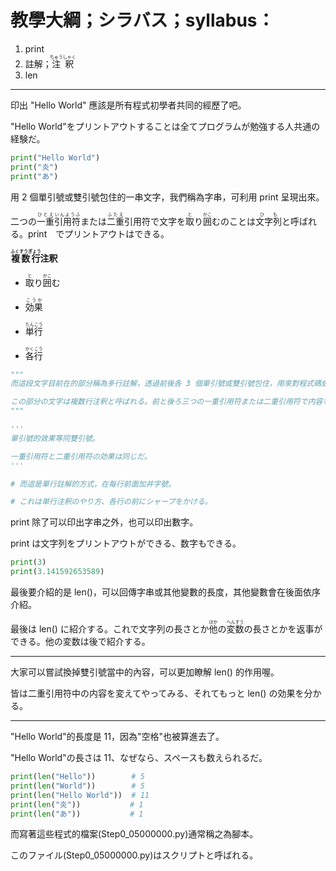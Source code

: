 # 教學大綱；シラバス；syllabus：
1. print
2. 註解；<ruby>注釈<rt>ちゅうしゃく</rt></ruby>
3. len

---

印出 "Hello World" 應該是所有程式初學者共同的經歷了吧。

"Hello World"をプリントアウトすることは全てプログラムが勉強する人共通の経験だ。

```python
print("Hello World")
print("炎")
print("あ")
```

用 2 個單引號或雙引號包住的一串文字，我們稱為字串，可利用 print 呈現出來。

二つの<ruby>一重<rt>ひとえ</rt>引用符<rt>いんようふ</rt></ruby>または<ruby>二重<rt>ふたえ</rt></ruby>引用符で文字を<ruby>取<rt>と</rt></ruby>り<ruby>囲<rt>かこ</rt></ruby>むのことは<ruby>文字列<rt>ひも</rt></ruby>と呼ばれる。print　でプリントアウトはできる。

**<ruby>複数行<rt>ふくすうぎょう</rt></ruby>注釈**

* <ruby>取<rt>と</rt></ruby>り<ruby>囲<rt>かこ</rt></ruby>む

* <ruby>効果<rt>こうか</rt></ruby>

* <ruby>単行<rt>たんこう</rt></ruby>

* <ruby>各行<rt>かくこう</rt></ruby>

```python
"""
而這段文字目前在的部分稱為多行註解，透過前後各 3 個單引號或雙引號包住，用來對程式碼做補充說明，不會對程式碼本身產生影響。

この部分の文字は複数行注釈と呼ばれる。前と後ろ三つの一重引用符または二重引用符で内容を取り囲む。注釈はコードに説明している、コードが影響されない。
"""

'''
單引號的效果等同雙引號。

一重引用符と二重引用符の効果は同じだ。
'''

# 而這是單行註解的方式，在每行前面加井字號。

# これは単行注釈のやり方、各行の前にシャープをかける。
```

print 除了可以印出字串之外，也可以印出數字。

print は文字列をプリントアウトができる、数字もできる。

```python
print(3)
print(3.141592653589)
```

最後要介紹的是 len()，可以回傳字串或其他變數的長度，其他變數會在後面依序介紹。

最後は len() に紹介する。これで文字列の長さとか<ruby>他<rt>ほか</rt></ruby>の<ruby>変数<rt>へんすう</rt></ruby>の長さとかを返事ができる。他の変数は後で紹介する。

---

大家可以嘗試換掉雙引號當中的內容，可以更加瞭解 len() 的作用喔。

皆は二重引用符中の内容を変えてやってみる、それてもっと len() の効果を分かる。

---

"Hello World"的長度是 11，因為"空格"也被算進去了。

"Hello World"の長さは 11、なぜなら、スペースも数えられるだ。

```python
print(len("Hello"))        # 5
print(len("World"))        # 5
print(len("Hello World"))  # 11
print(len("炎"))           # 1
print(len("あ"))           # 1
```

而寫著這些程式的檔案(Step0_05000000.py)通常稱之為腳本。

このファイル(Step0_05000000.py)はスクリプトと呼ばれる。